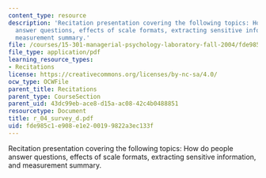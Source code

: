 ```yaml
---
content_type: resource
description: 'Recitation presentation covering the following topics: How do people
  answer questions, effects of scale formats, extracting sensitive information, and
  measurement summary.'
file: /courses/15-301-managerial-psychology-laboratory-fall-2004/fde985c1e908e1e200199822a3ec133f_r_04_survey_d.pdf
file_type: application/pdf
learning_resource_types:
- Recitations
license: https://creativecommons.org/licenses/by-nc-sa/4.0/
ocw_type: OCWFile
parent_title: Recitations
parent_type: CourseSection
parent_uid: 43dc99eb-ace8-d15a-ac08-42c4b0488851
resourcetype: Document
title: r_04_survey_d.pdf
uid: fde985c1-e908-e1e2-0019-9822a3ec133f
---
```

Recitation presentation covering the following topics: How do people answer questions, effects of scale formats, extracting sensitive information, and measurement summary.